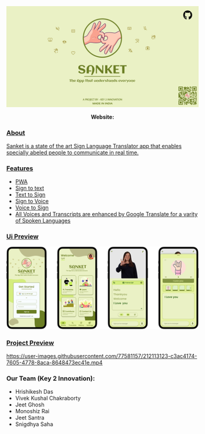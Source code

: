 <p align="center">
  <img src="https://raw.githubusercontent.com/vivekkushalch/Indian-Sign-Language-Recognition-System/main/assets/img/sanket_readme_banner.jpg" alt="drawing" width="600"/>
</p>
<p align="center">
<b>Website:</b>
<a href="https://vivekkushalch.github.io/Indian-Sign-Language-Recognition-System/](https://vivekkushalch.github.io/Indian-Sign-Language-Recognition-System"/>
</p>

### About
Sanket is a state of the art Sign Language Translator app that enables specially abeled people to communicate in real time.

### Features
- PWA
- Sign to text
- Text to Sign
- Sign to Voice
- Voice to Sign
- All Voices and Transcripts are enhanced by Google Translate for a varity of Spoken Languages

### Ui Preview
<p align="center">
  <img src="https://raw.githubusercontent.com/vivekkushalch/Indian-Sign-Language-Recognition-System/main/assets/img/sanket_ui_preview.png" alt="drawing" width="600"/>
</p>


### Project Preview
https://user-images.githubusercontent.com/77581157/212113123-c3ac4174-7605-4778-8aca-8648473ec41e.mp4


### Our Team (Key 2 Innovation):
- Hrishikesh Das
- Vivek Kushal Chakraborty
- Jeet Ghosh
- Monoshiz Rai
- Jeet Santra
- Snigdhya Saha

